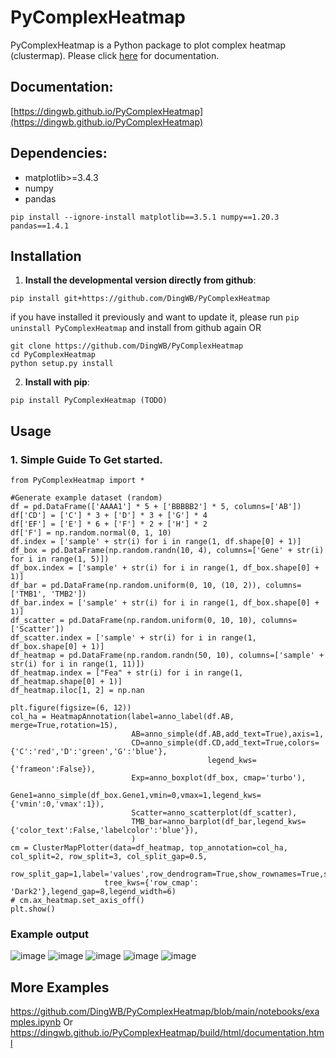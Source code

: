 # PyComplexHeatmap
PyComplexHeatmap is a Python package to plot complex heatmap (clustermap). Please click [here](https://dingwb.github.io/PyComplexHeatmap) for documentation.

## Documentation:
[https://dingwb.github.io/PyComplexHeatmap](https://dingwb.github.io/PyComplexHeatmap)

## Dependencies:
- matplotlib>=3.4.3
- numpy
- pandas
```
pip install --ignore-install matplotlib==3.5.1 numpy==1.20.3 pandas==1.4.1
```

## **Installation**
1. **Install the developmental version directly from github**:
```
pip install git+https://github.com/DingWB/PyComplexHeatmap
```
if you have installed it previously and want to update it, please run 
`pip uninstall PyComplexHeatmap`
and install from github again
OR
```
git clone https://github.com/DingWB/PyComplexHeatmap
cd PyComplexHeatmap
python setup.py install
```
2. **Install with pip**:
```shell
pip install PyComplexHeatmap (TODO)
```

## **Usage**
### **1. Simple Guide To Get started.**
```
from PyComplexHeatmap import *

#Generate example dataset (random)
df = pd.DataFrame(['AAAA1'] * 5 + ['BBBBB2'] * 5, columns=['AB'])
df['CD'] = ['C'] * 3 + ['D'] * 3 + ['G'] * 4
df['EF'] = ['E'] * 6 + ['F'] * 2 + ['H'] * 2
df['F'] = np.random.normal(0, 1, 10)
df.index = ['sample' + str(i) for i in range(1, df.shape[0] + 1)]
df_box = pd.DataFrame(np.random.randn(10, 4), columns=['Gene' + str(i) for i in range(1, 5)])
df_box.index = ['sample' + str(i) for i in range(1, df_box.shape[0] + 1)]
df_bar = pd.DataFrame(np.random.uniform(0, 10, (10, 2)), columns=['TMB1', 'TMB2'])
df_bar.index = ['sample' + str(i) for i in range(1, df_box.shape[0] + 1)]
df_scatter = pd.DataFrame(np.random.uniform(0, 10, 10), columns=['Scatter'])
df_scatter.index = ['sample' + str(i) for i in range(1, df_box.shape[0] + 1)]
df_heatmap = pd.DataFrame(np.random.randn(50, 10), columns=['sample' + str(i) for i in range(1, 11)])
df_heatmap.index = ["Fea" + str(i) for i in range(1, df_heatmap.shape[0] + 1)]
df_heatmap.iloc[1, 2] = np.nan

plt.figure(figsize=(6, 12))
col_ha = HeatmapAnnotation(label=anno_label(df.AB, merge=True,rotation=15),
                           AB=anno_simple(df.AB,add_text=True),axis=1,
                           CD=anno_simple(df.CD,add_text=True,colors={'C':'red','D':'green','G':'blue'},
                                            legend_kws={'frameon':False}),
                           Exp=anno_boxplot(df_box, cmap='turbo'),
                           Gene1=anno_simple(df_box.Gene1,vmin=0,vmax=1,legend_kws={'vmin':0,'vmax':1}),
                           Scatter=anno_scatterplot(df_scatter), 
                           TMB_bar=anno_barplot(df_bar,legend_kws={'color_text':False,'labelcolor':'blue'}),
                           )
cm = ClusterMapPlotter(data=df_heatmap, top_annotation=col_ha, col_split=2, row_split=3, col_split_gap=0.5,
                     row_split_gap=1,label='values',row_dendrogram=True,show_rownames=True,show_colnames=True,
                     tree_kws={'row_cmap': 'Dark2'},legend_gap=8,legend_width=6)
# cm.ax_heatmap.set_axis_off()
plt.show()
```
### Example output
![image](docs/images/1.png)
![image](docs/images/2.png)
![image](docs/images/3.png)
![image](docs/images/4.png)
![image](docs/images/5.png)

## **More Examples**
https://github.com/DingWB/PyComplexHeatmap/blob/main/notebooks/examples.ipynb
Or
https://dingwb.github.io/PyComplexHeatmap/build/html/documentation.html
